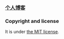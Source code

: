 ### [个人博客](http://zhangyinglong.github.io/DemonHunter/)


### Copyright and license

It is under [the MIT license](/LICENSE).